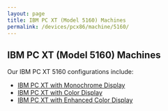```yaml
---
layout: page
title: IBM PC XT (Model 5160) Machines
permalink: /devices/pcx86/machine/5160/
---
```


IBM PC XT (Model 5160) Machines
---

Our IBM PC XT 5160 configurations include:

* [IBM PC XT with Monochrome Display](/devices/pcx86/machine/5160/mda/)
* [IBM PC XT with Color Display](/devices/pcx86/machine/5160/cga/)
* [IBM PC XT with Enhanced Color Display](/devices/pcx86/machine/5160/ega/)
